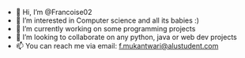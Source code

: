 - 👋 Hi, I’m @Francoise02
- 👀 I’m interested in Computer science and all its babies :)
- 🌱 I’m currently working on some programming projects  
- 💞️ I’m looking to collaborate on any python, java or web dev projects
- 📫 You can reach me via email: f.mukantwari@alustudent.com

<!---
Francoise02/Francoise02 is a ✨ special ✨ repository because its `README.md` (this file) appears on your GitHub profile.
You can click the Preview link to take a look at your changes.
--->

